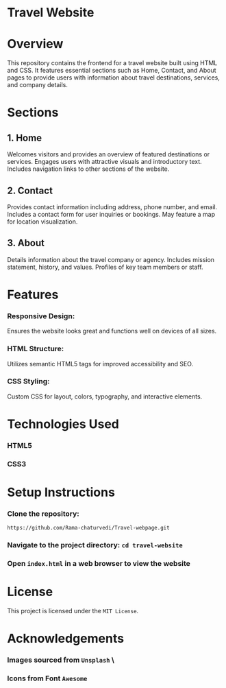 # Travel Website

# Overview 
This repository contains the frontend for a travel website built using HTML and CSS. It features essential sections such as Home, Contact, and About pages to provide users with   information about travel destinations, services, and company details.

# Sections
  ## 1. Home
   Welcomes visitors and provides an overview of featured destinations or services.
   Engages users with attractive visuals and introductory text. Includes navigation links to other sections of the website.
  ## 2. Contact
  Provides contact information including address, phone number, and email.
  Includes a contact form for user inquiries or bookings.
  May feature a map for location visualization.
  ## 3. About
  Details information about the travel company or agency.
  Includes mission statement, history, and values.
  Profiles of key team members or staff.
# Features

### Responsive Design:
Ensures the website looks great and functions well on devices of all sizes.
### HTML Structure: 
Utilizes semantic HTML5 tags for improved accessibility and SEO.
### CSS Styling:
Custom CSS for layout, colors, typography, and interactive elements.


# Technologies Used

### HTML5
### CSS3
# Setup Instructions

### Clone the repository: 
    https://github.com/Rama-chaturvedi/Travel-webpage.git
### Navigate to the project directory:  `cd travel-website`
### Open `index.html` in a web browser to view the website

# License
This project is licensed under the `MIT License`. 

# Acknowledgements

### Images sourced from  `Unsplash` \
### Icons from Font  `Awesome`



